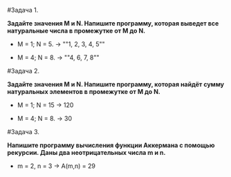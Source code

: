 #Задача 1.

__Задайте значения M и N. Напишите программу, которая выведет все натуральные числа в промежутке от M до N.__

* M = 1; N = 5. -> ""1, 2, 3, 4, 5""

* M = 4; N = 8. -> ""4, 6, 7, 8""

#Задача 2.

__Задайте значения M и N. Напишите программу, которая найдёт сумму натуральных элементов в промежутке от M до N.__

* M = 1; N = 15 -> 120

* M = 4; N = 8. -> 30


#Задача 3.

__Напишите программу вычисления функции Аккермана с помощью рекурсии. Даны два неотрицательных числа m и n.__

* m = 2, n = 3 -> A(m,n) = 29
